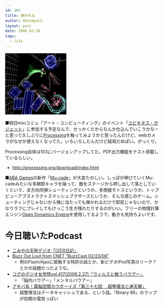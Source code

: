 ```yaml
---
id: 105
title: 弾かれる
author: dotimpact
layout: post
date: 2006-02-28
tags:
  - life
---
```

<img class="img_R" src='/hexo/images/wp-content/uploads/2008/02/20060228022055.jpg' alt='20060228022055.jpg' />

■明日mixiコミュ「アート・コンピューティング」のイベント「[ユビキタス・ガジェット][1]」に参加する予定なんで、せっかくだからなんか仕込んでいこうかなーと思って久しぶりに[Processing][2]を触ってみようかと思ったんだけど、webカメラがなぜか使えなくなってた。いろいろしたんだけど結局だめぽい。がっくり。

Processing自体は103にバージョンアップしてた。PDF出力機能をテスト搭載しているらしい。

  * http://processing.org/download/index.html

■[ABA Games][3]の新作「[Mu-cade][4]」が大変たのしい。しっぽが伸びていくMu-cadeみたいな多関節キャラを操って、敵をステージから押し出して落としていくという、全方向肉弾シューティングというか、多間接モトスというか、トップビューアブストラクトスマッシュブラザーズというか、そんな感じのゲーム。シューティングじゃないから弾に当たっても弾かれるだけで即死じゃないので、かなりラフにプレイしてもけっこう生き残れたりするのがいい。フリーの物理計算エンジン[Open Dynamics Engine][5]を使用してるようで、動きも気持ちよいです。

# 今日聴いたPodcast

  * [こみやの天狗デジオ「(251)日記」][6]
  * [Buzz Out Lout from CNET &#8220;BuzzCast 02/23/06&#8243;][7] 
      * 例のFlash/Ajaxに抵触する特許の話とか、新ビデオiPod写真のリーク？　とかの話題だったような。
  * [コグのデジオ女学院vol.417(2006.2.27)「ウィルスと戦うバウアー」][8] 
      * 「脳内バウアー」「メンタルバウアー」
  * [アキバ系！電脳空間カウボーイズ「第三十七回　 超整理法と通天閣」][9] 
      * 超整理法はデータキャッシュである、という話。「Binary 86」のラップが初期の電気っぽい

 [1]: http://mixi.jp/view_event.pl?id=4866620&comm_id=427999
 [2]: http://processing.org/
 [3]: http://www.asahi-net.or.jp/~cs8k-cyu/
 [4]: http://www.asahi-net.or.jp/~cs8k-cyu/windows/mcd.html
 [5]: http://www.ode.org/
 [6]: http://d.hatena.ne.jp/aramaki/20060220
 [7]: http://www.cnet.com/4520-11455_1-6333605-1.html?cnetfd.blog
 [8]: http://www.kogu.cn/
 [9]: http://keith.weblogs.jp/cyberspace/2006/02/post_73d6.html
